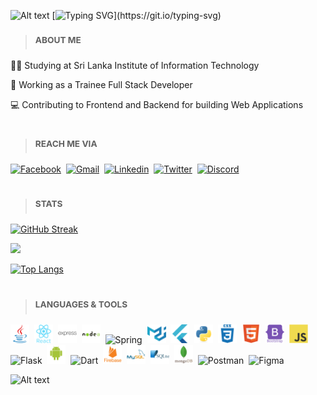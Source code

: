 ![Alt text](https://gist.githubusercontent.com/ShehaniWageesha/fbfd96f40856924243d58257a0d895e6/raw/71b778a6daf5142e6464fe21b64fce0d2a31bb18/Header_WaterWave.svg)
[![Typing SVG](https://readme-typing-svg.herokuapp.com?font=Fira+Code&pause=1000&width=435&lines=Hey+there,+I'm+Wageesha...)](https://git.io/typing-svg)
<!--<img src="https://media.giphy.com/media/L1R1tvI9svkIWwpVYr/giphy.gif" width="150"/>-->

> ### <sup>ABOUT ME</sup>

:woman_student: Studying at Sri Lanka Institute of Information Technology

:briefcase: Working as a Trainee Full Stack Developer

:computer: Contributing to Frontend and Backend for building Web Applications
<br/><br/>
> ### <sup>REACH ME VIA</sup>

[![Facebook](https://img.shields.io/badge/Facebook-%231877F2.svg?style=for-the-badge&logo=Facebook&logoColor=white)](https://www.facebook.com/shehani.wageesha.7)&nbsp;
[![Gmail](https://img.shields.io/badge/Gmail-D14836?style=for-the-badge&logo=gmail&logoColor=white)](https://mail.google.com/mail/u/authuser=shehaniwageesha@gmail.com)&nbsp;
[![Linkedin](https://img.shields.io/badge/linkedin-%230077B5.svg?style=for-the-badge&logo=linkedin&logoColor=white)](https://www.linkedin.com/in/shehani-mahalekam-4120961b9/)&nbsp;
[![Twitter](https://img.shields.io/badge/twitter-%230077B5.svg?style=for-the-badge&logo=twitter&logoColor=white)](https://twitter.com/Wagee97)&nbsp;
[![Discord](https://img.shields.io/badge/Discord-7289DA?style=for-the-badge&logo=discord&logoColor=white)](https://discord.com/users/888824562492534785)&nbsp;
<br/><br/>
> ### <sup>STATS</sup>

[![GitHub Streak](http://github-readme-streak-stats.herokuapp.com?user=ShehaniWageesha&theme=dark&background=000000)](https://git.io/streak-stats)

<img src="https://github-readme-stats.vercel.app/api?username=ShehaniWageesha&count_private=true&show_icons=true&&theme=vision-friendly-dark"/>

[![Top Langs](https://github-readme-stats.vercel.app/api/top-langs/?username=ShehaniWageesha&langs_count=6&hide=css,scss&layout=compact&theme=vision-friendly-dark)](https://github.com/anuraghazra/github-readme-stats) <br/><br/>

> ### <sup>LANGUAGES & TOOLS</sup>

<div>
  <img src="https://raw.githubusercontent.com/devicons/devicon/master/icons/java/java-original.svg" title="Java" alt="Java" width="30" height="30"/>&nbsp;
  <img src="https://github.com/devicons/devicon/blob/master/icons/react/react-original-wordmark.svg" title="React" alt="React" width="30" height="30"/>&nbsp;
  <img src="https://github.com/devicons/devicon/blob/master/icons/express/express-original-wordmark.svg" title="Express" alt="Express" width="30" height="30"/>&nbsp;
  <img src="https://github.com/devicons/devicon/blob/master/icons/nodejs/nodejs-original-wordmark.svg" title="NodeJS" alt="NodeJS" width="30" height="30"/>&nbsp;
  <img src="https://www.vectorlogo.zone/logos/springio/springio-icon.svg" title="Spring" alt="Spring" width="30" height="30"/>&nbsp;
  <img src="https://github.com/devicons/devicon/blob/master/icons/materialui/materialui-original.svg" title="Material UI" alt="Material UI" width="30" height="30"/>&nbsp;
  <img src="https://github.com/devicons/devicon/blob/master/icons/flutter/flutter-original.svg" title="Flutter" alt="Flutter" width="30" height="30"/>&nbsp;
  <img src="https://github.com/devicons/devicon/blob/master/icons/python/python-original.svg" title="Python" alt="Python" width="30" height="30"/>&nbsp;
  <img src="https://github.com/devicons/devicon/blob/master/icons/css3/css3-plain-wordmark.svg"  title="CSS3" alt="CSS" width="30" height="30"/>&nbsp;
  <img src="https://github.com/devicons/devicon/blob/master/icons/html5/html5-original.svg" title="HTML5" alt="HTML" width="30" height="30"/>&nbsp;
  <img src="https://raw.githubusercontent.com/devicons/devicon/master/icons/bootstrap/bootstrap-plain-wordmark.svg" title="Bootstrap" alt="Bootstrap" width="30" height="30"/>&nbsp;
  <img src="https://github.com/devicons/devicon/blob/master/icons/javascript/javascript-original.svg" title="JavaScript" alt="JavaScript" width="30" height="30"/>&nbsp;
  <img src="https://www.vectorlogo.zone/logos/pocoo_flask/pocoo_flask-icon.svg" title="Flask" alt="Flask" width="30" height="30"/>&nbsp;
  <img src="https://github.com/devicons/devicon/blob/master/icons/android/android-original-wordmark.svg" title="Android" alt="Android" width="30" height="30"/>&nbsp;
  <img src="https://www.vectorlogo.zone/logos/dartlang/dartlang-icon.svg" title="Dart" alt="Dart" width="30" height="30"/>&nbsp;
  <img src="https://github.com/devicons/devicon/blob/master/icons/firebase/firebase-plain-wordmark.svg" title="Firebase" alt="Firebase" width="30" height="30"/>&nbsp;
  <img src="https://github.com/devicons/devicon/blob/master/icons/mysql/mysql-original-wordmark.svg" title="MySQL"  alt="MySQL" width="30" height="30"/>&nbsp;
  <img src="https://github.com/devicons/devicon/blob/master/icons/sqlite/sqlite-original-wordmark.svg" title="SQLite" alt="SQLite" width="30" height="30"/>&nbsp;
  <img src="https://github.com/devicons/devicon/blob/master/icons/mongodb/mongodb-original-wordmark.svg" title="MongoDB" alt="MongoDB" width="30" height="30"/>&nbsp;
  <img src="https://www.vectorlogo.zone/logos/getpostman/getpostman-icon.svg" title="Postman" alt="Postman" width="30" height="30"/>&nbsp;
  <img src="https://www.vectorlogo.zone/logos/figma/figma-icon.svg" title="Figma" alt="Figma" width="30" height="30"/>&nbsp;
</div>

![Alt text](https://gist.githubusercontent.com/ShehaniWageesha/c1928e734f08fe5c038214c4b191024e/raw/4516f3ac2fb303fd3a9d9e550962481da2da901a/WaterWave.svg)
